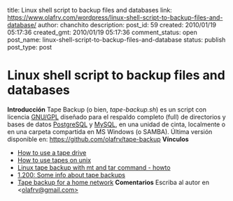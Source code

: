 title: Linux shell script to backup files and databases
link: https://www.olafrv.com/wordpress/linux-shell-script-to-backup-files-and-database/
author: chanchito
description: 
post_id: 59
created: 2010/01/19 05:17:36
created_gmt: 2010/01/19 05:17:36
comment_status: open
post_name: linux-shell-script-to-backup-files-and-database
status: publish
post_type: post

# Linux shell script to backup files and databases

**Introducción** Tape Backup (o bien, _tape-backup.sh_) es un script con licencia [GNU/GPL](http://www.gnu.org/licenses/gpl.txt) diseñado para el respaldo completo (full) de directorios y bases de datos [PostgreSQL](http://www.postgresql.org/) y [MySQL](http://www.mysql.com/), en una unidad de cinta, localmente o en una carpeta compartida en MS Windows (o SAMBA). Última versión disponible en: <https://github.com/olafrv/tape-backup> **Vínculos**

  * [How to use a tape drive](http://nic.phys.ethz.ch/readme/80)
  * [How to use tapes on unix](http://www.mssl.ucl.ac.uk/www_computing/buns/tapes.html)
  * [Linux tape backup with mt and tar command - howto](http://www.cyberciti.biz/faq/linux-tape-backup-with-mt-and-tar-command-howto/)
  * [1.200: Some info about tape backups](http://www.faqs.org/faqs/aix-faq/part2/section-1.html)
  * [Tape backup for a home network](http://baheyeldin.com/linux/using-tape-backup-on-linux-for-a-home-network.html)
**Comentarios** Escriba al autor en <[olafrv@gmail.com>](mailto:olafrv@gmail.com)
